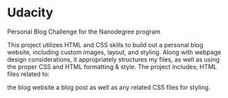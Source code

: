 # Udacity 
Personal Blog Challenge for the Nanodegree program 

This project utilizes HTML and CSS skills to build out a personal blog website, including custom images, layout, and styling. Along with webpage design considerations, it appropriately structures my files, as well as using the proper CSS and HTML formatting & style.
The project includes; HTML files related to:

  the blog website
  a blog post
  as well as any related CSS files for styling.

